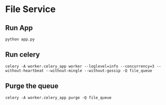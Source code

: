 # File Service
## Run App
```commandline
python app.py
```

## Run celery
```commandline
celery -A worker.celery_app worker --loglevel=info --concurrency=3 --without-heartbeat --without-mingle --without-gossip -Q file_queue
```

## Purge the queue
```commandline
celery -A worker.celery_app purge -Q file_queue
```